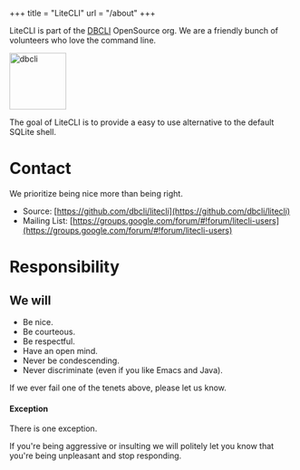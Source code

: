 +++
title = "LiteCLI"
url = "/about"
+++

LiteCLI is part of the [DBCLI](https://dbcli.com) OpenSource org. We are a
friendly bunch of volunteers who love the command line.

<a href="https://dbcli.com"><img src="/images/dbcli-logo.png" alt="dbcli" width=100/></a>

The goal of LiteCLI is to provide a easy to use alternative to the
default SQLite shell.


Contact
=======

We prioritize being nice more than being right.

* Source: [https://github.com/dbcli/litecli](https://github.com/dbcli/litecli)
* Mailing List:  [https://groups.google.com/forum/#!forum/litecli-users](https://groups.google.com/forum/#!forum/litecli-users)
 
Responsibility
==============

We will
------

* Be nice.
* Be courteous.
* Be respectful.
* Have an open mind.
* Never be condescending.
* Never discriminate (even if you like Emacs and Java).

If we ever fail one of the tenets above, please let us know.

#### Exception

There is one exception.

If you're being aggressive or insulting we will politely let you know that
you're being unpleasant and stop responding.


